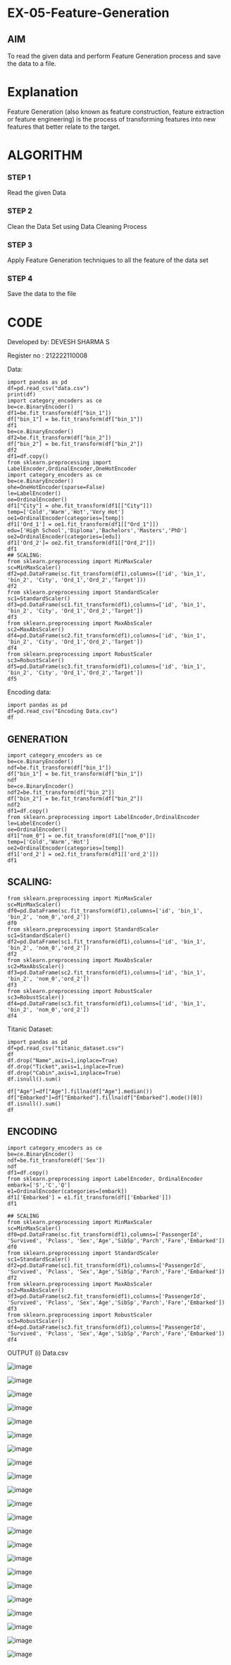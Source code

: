 # EX-05-Feature-Generation


## AIM
To read the given data and perform Feature Generation process and save the data to a file. 

# Explanation
Feature Generation (also known as feature construction, feature extraction or feature engineering) is the process of transforming features into new features that better relate to the target.
 

# ALGORITHM
### STEP 1
Read the given Data
### STEP 2
Clean the Data Set using Data Cleaning Process
### STEP 3
Apply Feature Generation techniques to all the feature of the data set
### STEP 4
Save the data to the file


# CODE

Developed by: DEVESH SHARMA S

Register no : 212222110008

Data:
```
import pandas as pd
df=pd.read_csv("data.csv")
print(df)
import category_encoders as ce
be=ce.BinaryEncoder()
df1=be.fit_transform(df["bin_1"])
df["bin_1"] = be.fit_transform(df["bin_1"])
df1
be=ce.BinaryEncoder()
df2=be.fit_transform(df["bin_2"])
df["bin_2"] = be.fit_transform(df["bin_2"])
df2
df1=df.copy()
from sklearn.preprocessing import LabelEncoder,OrdinalEncoder,OneHotEncoder
import category_encoders as ce
be=ce.BinaryEncoder()
ohe=OneHotEncoder(sparse=False)
le=LabelEncoder()
oe=OrdinalEncoder()
df1["City"] = ohe.fit_transform(df1[["City"]])
temp=['Cold','Warm','Hot','Very Hot']
oe1=OrdinalEncoder(categories=[temp])
df1['Ord_1'] = oe1.fit_transform(df1[["Ord_1"]])
edu=['High School','Diploma','Bachelors','Masters','PhD']
oe2=OrdinalEncoder(categories=[edu])
df1['Ord_2']= oe2.fit_transform(df1[["Ord_2"]])
df1
## SCALING:
from sklearn.preprocessing import MinMaxScaler
sc=MinMaxScaler()
df2=pd.DataFrame(sc.fit_transform(df1),columns=(['id', 'bin_1', 'bin_2', 'City', 'Ord_1','Ord_2','Target']))
df2
from sklearn.preprocessing import StandardScaler
sc1=StandardScaler()
df3=pd.DataFrame(sc1.fit_transform(df1),columns=['id', 'bin_1', 'bin_2', 'City', 'Ord_1','Ord_2','Target'])
df3
from sklearn.preprocessing import MaxAbsScaler
sc2=MaxAbsScaler()
df4=pd.DataFrame(sc2.fit_transform(df1),columns=['id', 'bin_1', 'bin_2', 'City', 'Ord_1','Ord_2','Target'])
df4
from sklearn.preprocessing import RobustScaler
sc3=RobustScaler()
df5=pd.DataFrame(sc3.fit_transform(df1),columns=['id', 'bin_1', 'bin_2', 'City', 'Ord_1','Ord_2','Target'])
df5
```
Encoding data:
```
import pandas as pd
df=pd.read_csv("Encoding Data.csv")
df
```
## GENERATION
```
import category_encoders as ce
be=ce.BinaryEncoder()
ndf=be.fit_transform(df["bin_1"])
df["bin_1"] = be.fit_transform(df["bin_1"])
ndf
be=ce.BinaryEncoder()
ndf2=be.fit_transform(df["bin_2"])
df["bin_2"] = be.fit_transform(df["bin_2"])
ndf2
df1=df.copy()
from sklearn.preprocessing import LabelEncoder,OrdinalEncoder
le=LabelEncoder()
oe=OrdinalEncoder()
df1["nom_0"] = oe.fit_transform(df1[["nom_0"]])
temp=['Cold','Warm','Hot']
oe2=OrdinalEncoder(categories=[temp])
df1['ord_2'] = oe2.fit_transform(df1[['ord_2']])
df1
```
## SCALING:
```
from sklearn.preprocessing import MinMaxScaler
sc=MinMaxScaler()
df0=pd.DataFrame(sc.fit_transform(df1),columns=['id', 'bin_1', 'bin_2', 'nom_0','ord_2'])
df0
from sklearn.preprocessing import StandardScaler
sc1=StandardScaler()
df2=pd.DataFrame(sc1.fit_transform(df1),columns=['id', 'bin_1', 'bin_2', 'nom_0','ord_2'])
df2
from sklearn.preprocessing import MaxAbsScaler
sc2=MaxAbsScaler()
df3=pd.DataFrame(sc2.fit_transform(df1),columns=['id', 'bin_1', 'bin_2', 'nom_0','ord_2'])
df3
from sklearn.preprocessing import RobustScaler
sc3=RobustScaler()
df4=pd.DataFrame(sc3.fit_transform(df1),columns=['id', 'bin_1', 'bin_2', 'nom_0','ord_2'])
df4
```
Titanic Dataset:
```
import pandas as pd
df=pd.read_csv("titanic_dataset.csv")
df
df.drop("Name",axis=1,inplace=True)
df.drop("Ticket",axis=1,inplace=True)
df.drop("Cabin",axis=1,inplace=True)
df.isnull().sum()

df["Age"]=df["Age"].fillna(df["Age"].median())
df["Embarked"]=df["Embarked"].fillna(df["Embarked"].mode()[0])
df.isnull().sum()
df
```
## ENCODING
```
import category_encoders as ce
be=ce.BinaryEncoder()
ndf=be.fit_transform(df['Sex'])
ndf
df1=df.copy()
from sklearn.preprocessing import LabelEncoder, OrdinalEncoder
embark=['S','C','Q']
e1=OrdinalEncoder(categories=[embark])
df1['Embarked'] = e1.fit_transform(df[['Embarked']])
df1

## SCALING
from sklearn.preprocessing import MinMaxScaler
sc=MinMaxScaler()
df0=pd.DataFrame(sc.fit_transform(df1),columns=['PassengerId', 'Survived', 'Pclass', 'Sex','Age','SibSp','Parch','Fare','Embarked'])
df0
from sklearn.preprocessing import StandardScaler
sc1=StandardScaler()
df2=pd.DataFrame(sc1.fit_transform(df1),columns=['PassengerId', 'Survived', 'Pclass', 'Sex','Age','SibSp','Parch','Fare','Embarked'])
df2
from sklearn.preprocessing import MaxAbsScaler
sc2=MaxAbsScaler()
df3=pd.DataFrame(sc2.fit_transform(df1),columns=['PassengerId', 'Survived', 'Pclass', 'Sex','Age','SibSp','Parch','Fare','Embarked'])
df3
from sklearn.preprocessing import RobustScaler
sc3=RobustScaler()
df4=pd.DataFrame(sc3.fit_transform(df1),columns=['PassengerId', 'Survived', 'Pclass', 'Sex','Age','SibSp','Parch','Fare','Embarked'])
df4
```

OUTPUT
(i) Data.csv

![image](https://github.com/devesh-s1/EX-05-Feature-Generation/assets/121490523/0d43c483-4d42-4c45-8c03-4984deb3d155)

![image](https://github.com/devesh-s1/EX-05-Feature-Generation/assets/121490523/7768d8ec-a853-477e-b3a8-dfc65edd00eb)

![image](https://github.com/devesh-s1/EX-05-Feature-Generation/assets/121490523/55af06ff-5481-40ca-b1e4-6b9b1c460a83)


![image](https://github.com/devesh-s1/EX-05-Feature-Generation/assets/121490523/b7aad5e3-1079-40c2-bf06-7aba817c7a26)

![image](https://github.com/devesh-s1/EX-05-Feature-Generation/assets/121490523/0452383c-0065-41f5-a1ce-244aed30b419)


![image](https://github.com/devesh-s1/EX-05-Feature-Generation/assets/121490523/579ad487-d7a0-41c5-9dae-d02adeb10dcc)

![image](https://github.com/devesh-s1/EX-05-Feature-Generation/assets/121490523/111afea8-3195-469c-b641-4b9f36c4a6bd)

![image](https://github.com/devesh-s1/EX-05-Feature-Generation/assets/121490523/15cf98ef-0039-4e8d-a73e-583e19554178)

![image](https://github.com/devesh-s1/EX-05-Feature-Generation/assets/121490523/411775da-9980-4ec7-908f-8bc1d406d8b0)

![image](https://github.com/devesh-s1/EX-05-Feature-Generation/assets/121490523/b196bd1b-6fd6-43f2-82d5-3ec0cd7b1965)

![image](https://github.com/devesh-s1/EX-05-Feature-Generation/assets/121490523/03e9d91f-cf65-4202-9e2c-3716e6b86b68)

![image](https://github.com/devesh-s1/EX-05-Feature-Generation/assets/121490523/629674a2-f66f-4b6d-81e6-3ea5ef73526a)

![image](https://github.com/devesh-s1/EX-05-Feature-Generation/assets/121490523/d86535a7-490c-47cd-9642-2c3527c3c912)

![image](https://github.com/devesh-s1/EX-05-Feature-Generation/assets/121490523/9137bf70-7843-4bdf-b727-8d060774e732)

![image](https://github.com/devesh-s1/EX-05-Feature-Generation/assets/121490523/e68c7c57-c126-476d-85d8-c1abe78e389e)

![image](https://github.com/devesh-s1/EX-05-Feature-Generation/assets/121490523/c1872cc9-dcb7-4659-b0dd-8697b46cf750)

![image](https://github.com/devesh-s1/EX-05-Feature-Generation/assets/121490523/2542211a-09d2-4248-b61e-b5f89ac5a611)

![image](https://github.com/devesh-s1/EX-05-Feature-Generation/assets/121490523/c150526e-c2d4-41bb-b356-85ca3064876b)

![image](https://github.com/devesh-s1/EX-05-Feature-Generation/assets/121490523/8a2da25f-94cb-4d7e-898e-348a92267912)

![image](https://github.com/devesh-s1/EX-05-Feature-Generation/assets/121490523/8d0c03d2-46be-4834-a75b-82208df82523)

![image](https://github.com/devesh-s1/EX-05-Feature-Generation/assets/121490523/d063d580-ff80-49f1-af10-11ca8b467d38)

![image](https://github.com/devesh-s1/EX-05-Feature-Generation/assets/121490523/72ee1a7e-b3b9-4ab6-a0c2-f2405dd6a4a9)

